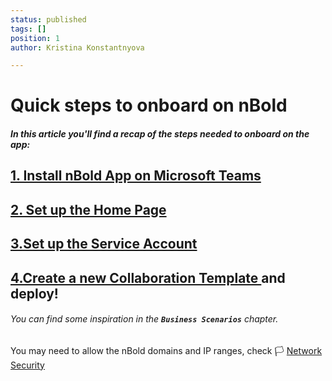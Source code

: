 ```yaml
---
status: published
tags: []
position: 1
author: Kristina Konstantnyova

---
```

# Quick steps to onboard on nBold

##### In this article you'll find a recap of the steps needed to onboard on the app:

## [1. Install nBold App on Microsoft Teams](https://docs.nbold.co/quickstart/install-the-app.html)

## [2. Set up the Home Page](https://docs.nbold.co/quickstart/setup-the-home-page.html)

## [3.Set up the Service Account](https://docs.nbold.co/quickstart/setup-the-service-account.html)

## [4.Create a new Collaboration Template ](https://docs.nbold.co/collaboration-templates/create-a-new-collaboration-template.html)and deploy!

###### You can find some inspiration in the **`Business Scenarios`** chapter.

You may need to allow the nBold domains and IP ranges, check 🏳 [Network Security](/trust-center/network-security.md)